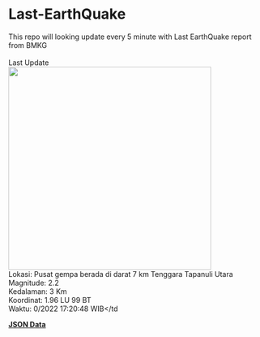 # Last-EarthQuake
This repo will looking update every 5 minute with Last EarthQuake report from BMKG
<br>
<br>
Last Update
<br>
<img src="https://ews.bmkg.go.id/TEWS/data/20221001172048.mmi.jpg" width="400"/>
<br>
Lokasi: Pusat gempa berada di darat 7 km Tenggara Tapanuli Utara <br>
Magnitude: 2.2 <br>
Kedalaman: 3 Km <br>
Koordinat: 1.96 LU 99 BT <br>
Waktu: 0/2022 17:20:48 WIB</td <br>

<a href="./data/data.json">**JSON Data**</a>

